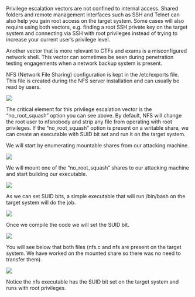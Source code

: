 Privilege escalation vectors are not confined to internal access. Shared folders and remote management interfaces such as SSH and Telnet can also help you gain root access on the target system. Some cases will also require using both vectors, e.g. finding a root SSH private key on the target system and connecting via SSH with root privileges instead of trying to increase your current user’s privilege level.  
  
Another vector that is more relevant to CTFs and exams is a misconfigured network shell. This vector can sometimes be seen during penetration testing engagements when a network backup system is present.  
  
NFS (Network File Sharing) configuration is kept in the /etc/exports file. This file is created during the NFS server installation and can usually be read by users.

![](https://i.imgur.com/irDQTze.png)  

The critical element for this privilege escalation vector is the “no_root_squash” option you can see above. By default, NFS will change the root user to nfsnobody and strip any file from operating with root privileges. If the “no_root_squash” option is present on a writable share, we can create an executable with SUID bit set and run it on the target system.  
  
We will start by enumerating mountable shares from our attacking machine.

![](https://i.imgur.com/CmXPDcv.png)  

We will mount one of the “no_root_squash” shares to our attacking machine and start building our executable.

  

  

![](https://i.imgur.com/DwAB1qs.png)  

  

As we can set SUID bits, a simple executable that will run /bin/bash on the target system will do the job.

  

![](https://i.imgur.com/nWKpFkK.png)  

  

Once we compile the code we will set the SUID bit.

  

![](https://i.imgur.com/rkZOOjZ.png)  

  

You will see below that both files (nfs.c and nfs are present on the target system. We have worked on the mounted share so there was no need to transfer them).

  

![](https://i.imgur.com/U7IjT38.png)  

  

Notice the nfs executable has the SUID bit set on the target system and runs with root privileges.